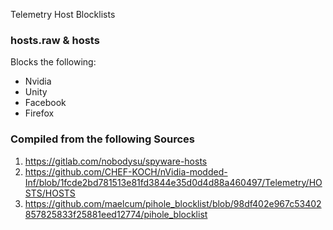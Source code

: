 Telemetry Host Blocklists
### hosts.raw & hosts
Blocks the following:
- Nvidia
- Unity
- Facebook
- Firefox

### Compiled from the following Sources
1. https://gitlab.com/nobodysu/spyware-hosts
2. https://github.com/CHEF-KOCH/nVidia-modded-Inf/blob/1fcde2bd781513e81fd3844e35d0d4d88a460497/Telemetry/HOSTS/HOSTS
3. https://github.com/maelcum/pihole_blocklist/blob/98df402e967c53402857825833f25881eed12774/pihole_blocklist
